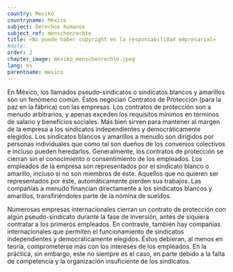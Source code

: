 ```yaml
---
country: Mexiko
countryname: México
subject: Derechos humanos
subject_ref: menschenrechte
title: «No puede haber copyright en la responsabilidad empresarial»
#date:
order: 2
chapter_image: mexiko_menschenrechte.jpeg
lang: es
parentname: mexico
---
```

<div class="content" markdown="1">
En México, los llamados pseudo-sindicatos o sindicatos blancos y amarillos son un fenómeno común. Éstos negocian Contratos de Protección (para la paz en la fábrica) con las empresas. Los contratos de protección son a menudo arbitrarios, y apenas exceden los requisitos mínimos en términos de salario y beneficios sociales. Más bien sirven para mantener al margen de la empresa a los sindicatos independientes y democráticamente elegidos. Los sindicatos blancos y amarillos a menudo son dirigidos por personas individuales que como tal son dueños de los convenios colectivos e incluso pueden heredarlos. Generalmente, los contratos de protección se cierran sin el conocimiento o consentimiento de los empleados. Los empleados de la empresa son representados por el sindicato blanco o amarillo, incluso si no son miembros de éste. Aquellos que no quieren ser representados por éste, automáticamente pierden sus trabajos. Las compañías a menudo financian directamente a los sindicatos blancos y amarillos, transfiriéndoles parte de la nómina de sueldos.

Numerosas empresas internacionales cierran un contrato de protección con algún pseudo-sindicato durante la fase de inversión, antes de siquiera contratar a los primeros empleados. En contraste, también hay compañías internacionales que permiten el funcionamiento de sindicatos independientes y democráticamente elegidos. Éstos debieran, al menos en teoría, comprometerse más con los intereses de los empleados. En la práctica, sin embargo, este no siempre es el caso, en parte debido a la falta de competencia y la organización insuficiente de los sindicatos.
</div>
